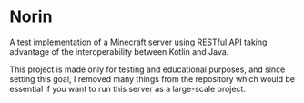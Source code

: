 # Norin

A test implementation of a Minecraft server using RESTful API taking advantage of the interoperability between Kotlin and Java.

This project is made only for testing and educational purposes, and since setting this goal, I removed many things from the repository which would be essential if you want to run this server as a large-scale project.
